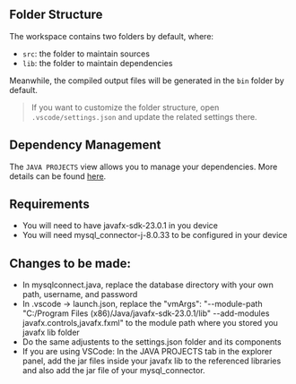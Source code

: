 ## Folder Structure

The workspace contains two folders by default, where:

- `src`: the folder to maintain sources
- `lib`: the folder to maintain dependencies

Meanwhile, the compiled output files will be generated in the `bin` folder by default.

> If you want to customize the folder structure, open `.vscode/settings.json` and update the related settings there.

## Dependency Management

The `JAVA PROJECTS` view allows you to manage your dependencies. More details can be found [here](https://github.com/microsoft/vscode-java-dependency#manage-dependencies).

## Requirements

- You will need to have javafx-sdk-23.0.1 in you device
- You will need mysql_connector-j-8.0.33 to be configured in your device

## Changes to be made:

- In mysqlconnect.java, replace the database directory with your own path, username, and password
- In .vscode -> launch.json, replace the "vmArgs": "--module-path \"C:/Program Files (x86)/Java/javafx-sdk-23.0.1/lib\" --add-modules javafx.controls,javafx.fxml" to the module path where you stored you javafx lib folder
- Do the same adjustents to the settings.json folder and its components
- If you are using VSCode: In the JAVA PROJECTS tab in the explorer panel, add the jar files inside your javafx lib to the referenced libraries and also add the jar file of your mysql_connector.
